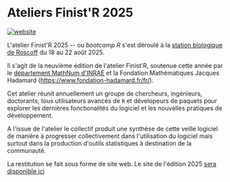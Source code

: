 # Ateliers Finist'R 2025

[![website](https://github.com/StateOfTheR/finistR2025/workflows/website/badge.svg)](https://stateofther.github.io/finistR2025/)


L'atelier Finist'R 2025 -- ou *bootcamp R* s'est déroulé à la [station biologique de Roscoff](http://www.sb-roscoff.fr/) du 18 au 22 août 2025.

Il s'agit de la neuvième édition de l'atelier Finist'R, soutenue cette année par le [département MathNum d'INRAE](https://www.inrae.fr/departements/mathnum)
et la Fondation Mathématiques Jacques Hadamard (https://www.fondation-hadamard.fr/fr/).

Cet atelier réunit annuellement un groupe de chercheurs, ingénieurs, doctorants, tous utilisateurs avancés de `R` 
et dévelopeurs de paquets pour explorer les dernières fonctionalités du logiciel et les nouvelles pratiques de développement. 

A l'issue de l'atelier le collectif produit une synthèse de cette veille logiciel de manière à progresser collectivement dans l'utilisation du logiciel mais surtout dans la production d'outils statistiques à destination de la communauté.

La restitution se fait sous forme de site web. Le site de l'édition 2025 [sera disponible ici](https://stateofther.github.io/finistR2025/)
